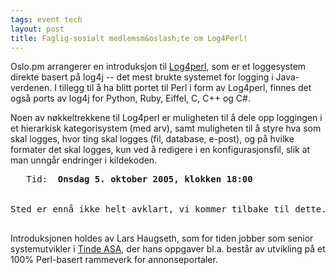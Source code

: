 ```yaml
---
tags: event tech
layout: post
title: Faglig-sosialt medlemsm&oslash;te om Log4Perl!
---
```

<p>Oslo.pm arrangerer en introduksjon til <a href="http://search.cpan.org/~mschilli/Log-Log4perl-1.00/" title="Log4Perl på CPAN">Log4perl</a>, som er et loggesystem
direkte basert på log4j -- det mest brukte systemet for logging i
Java-verdenen. I tillegg til å ha blitt portet til Perl i form av
Log4perl, finnes det også ports av log4j for Python, Ruby, Eiffel,
C, C++ og C#.
</p>

<p>
Noen av nøkkeltrekkene til Log4perl er muligheten til å dele opp
loggingen i et hierarkisk kategorisystem (med arv), samt muligheten
til å styre hva som skal logges, hvor ting skal logges (fil, database,
e-post), og på hvilke formater det skal logges, kun ved å redigere i
en konfigurasjonsfil, slik at man unngår endringer i kildekoden.
</p>

<pre>
   Tid:  <strong>Onsdag 5. oktober 2005, klokken 18:00</strong>
<!--   Sted: <strong>Linpro AS, <a href="http://linpro.no/finn_oss">Wdm. Thranes gt. 98</a></strong>-->

Sted er ennå ikke helt avklart, vi kommer tilbake til dette.
<!--   Merk tid og sted! -->
</pre>


<p>Introduksjonen holdes av Lars Haugseth, som for tiden jobber som
senior systemutvikler i <a href="http://www.tinde.no/" title="Hjemmesiden til Tinde">Tinde ASA</a>, der hans oppgaver
bl.a. består av 
utvikling på et 100% Perl-basert rammeverk for annonseportaler.
</p>

<!--
<p>Foredraget vil vare i 1-2 timer, og etter det faglige vil vi forflytte
 oss til et av utestedene p&aring; Gr&uuml;nerl&oslash;kka for &aring;
 sosialisere. </p>
-->

